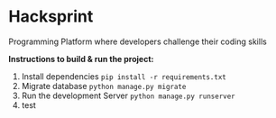 # Hacksprint
Programming Platform where developers challenge their coding skills

**Instructions to build & run the project:**
  1. Install dependencies `pip install -r requirements.txt`
  3. Migrate database `python manage.py migrate`
  4. Run the development Server `python manage.py runserver`
  5. test
